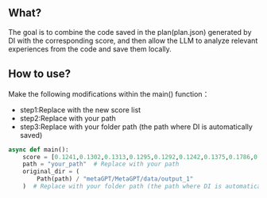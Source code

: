 ## What?
The goal is to combine the code saved in the plan(plan.json) generated by DI with the corresponding score, and then allow the LLM to analyze relevant experiences from the code and save them locally.
## How to use?
Make the following modifications within the main() function：

* step1:Replace with the new score list
* step2:Replace with your path 
* step3:Replace with your folder path (the path where DI is automatically saved)

```python
async def main():
    score = [0.1241,0.1302,0.1313,0.1295,0.1292,0.1242,0.1375,0.1786,0.1567,0.1295,]  # Replace with the new score list
    path = "your_path"  # Replace with your path
    original_dir = (
        Path(path) / "metaGPT/MetaGPT/data/output_1"
    )  # Replace with your folder path (the path where DI is automatically saved)
```
